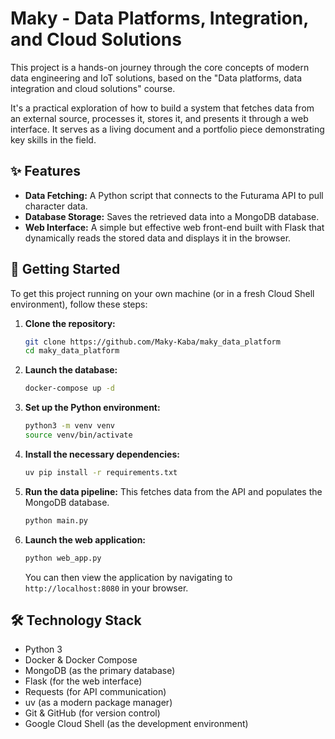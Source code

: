 # Maky - Data Platforms, Integration, and Cloud Solutions

This project is a hands-on journey through the core concepts of modern data engineering and IoT solutions, based on the "Data platforms, data integration and cloud solutions" course. 

It's a practical exploration of how to build a system that fetches data from an external source, processes it, stores it, and presents it through a web interface. It serves as a living document and a portfolio piece demonstrating key skills in the field.

## ✨ Features

*   **Data Fetching:** A Python script that connects to the Futurama API to pull character data.
*   **Database Storage:** Saves the retrieved data into a MongoDB database. <!-- UPDATED -->
*   **Web Interface:** A simple but effective web front-end built with Flask that dynamically reads the stored data and displays it in the browser.

## 🚀 Getting Started

To get this project running on your own machine (or in a fresh Cloud Shell environment), follow these steps:

1.  **Clone the repository:**
    ```bash
    git clone https://github.com/Maky-Kaba/maky_data_platform
    cd maky_data_platform
    ```

2.  **Launch the database:** <!-- NEW STEP -->
    ```bash
    docker-compose up -d
    ```

3.  **Set up the Python environment:**
    ```bash
    python3 -m venv venv
    source venv/bin/activate
    ```

4.  **Install the necessary dependencies:**
    ```bash
    uv pip install -r requirements.txt
    ```

5.  **Run the data pipeline:** This fetches data from the API and populates the MongoDB database.
    ```bash
    python main.py
    ```

6.  **Launch the web application:**
    ```bash
    python web_app.py
    ```
    You can then view the application by navigating to `http://localhost:8080` in your browser.

## 🛠️ Technology Stack

*   Python 3
*   Docker & Docker Compose <!-- NEW -->
*   MongoDB (as the primary database) <!-- NEW -->
*   Flask (for the web interface)
*   Requests (for API communication)
*   uv (as a modern package manager)
*   Git & GitHub (for version control)
*   Google Cloud Shell (as the development environment)